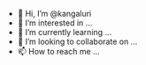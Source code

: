 - 👋 Hi, I’m @kangaluri
- 👀 I’m interested in ...
- 🌱 I’m currently learning ...
- 💞️ I’m looking to collaborate on ...
- 📫 How to reach me ...

<!---
kangaluri/kangaluri is a ✨ special ✨ repository because its `README.md` (this file) appears on your GitHub profile.
You can click the Preview link to take a look at your changes.
--->
